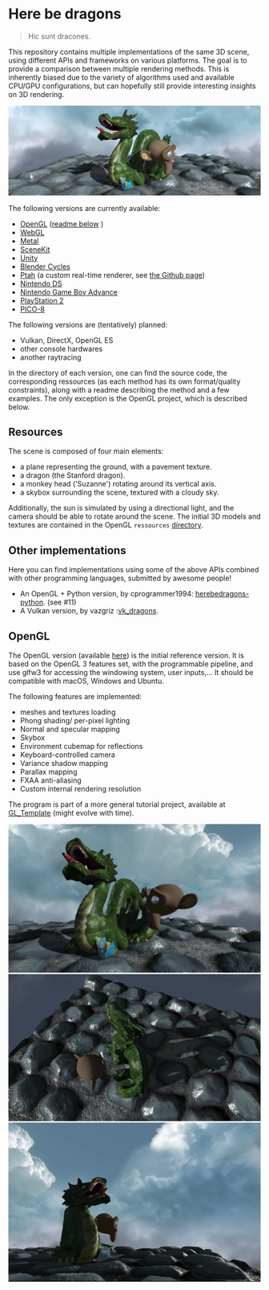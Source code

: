 # Here be dragons

> Hic sunt dracones.

This repository contains multiple implementations of the same 3D scene, using different APIs and frameworks on various platforms. The goal is to provide a comparison between multiple rendering methods. This is inherently biased due to the variety of algorithms used and available CPU/GPU configurations, but can hopefully still provide interesting insights on 3D rendering.

![](images/image.png)

The following versions are currently available:

- [OpenGL](https://github.com/kosua20/GL_Template/tree/224031a29a02fc0aa09ebb808417d5607df698fd) ([readme below](#opengl) )
- [WebGL](https://github.com/kosua20/herebedragons/tree/master/webgl)
- [Metal](https://github.com/kosua20/herebedragons/tree/master/metal)
- [SceneKit](https://github.com/kosua20/herebedragons/tree/master/scenekit)
- [Unity](https://github.com/kosua20/herebedragons/tree/master/unity)
- [Blender Cycles](https://github.com/kosua20/herebedragons/tree/master/cycles)
- [Ptah](https://github.com/kosua20/herebedragons/tree/master/ptah) (a custom real-time renderer, see [the Github page](https://github.com/kosua20/PtahRenderer/))
- [Nintendo DS](https://github.com/kosua20/herebedragons/tree/master/nds)
- [Nintendo Game Boy Advance](https://github.com/kosua20/herebedragons/tree/master/gba)
- [PlayStation 2](https://github.com/kosua20/herebedragons/tree/master/ps2)  
- [PICO-8](https://github.com/kosua20/herebedragons/tree/master/pico8) 

The following versions are (tentatively) planned:

- Vulkan, DirectX, OpenGL ES
- other console hardwares
- another raytracing

In the directory of each version, one can find the source code, the corresponding ressources (as each method has its own format/quality constraints), along with a readme describing the method and a few examples. The only exception is the OpenGL project, which is described below.

## Resources
The scene is composed of four main elements:

- a plane representing the ground, with a pavement texture.
- a dragon (the Stanford dragon).
- a monkey head ('Suzanne') rotating around its vertical axis.
- a skybox surrounding the scene, textured with a cloudy sky.

Additionally, the sun is simulated by using a directional light, and the camera should be able to rotate around the scene.
The initial 3D models and textures are contained in the OpenGL `ressources` [directory](https://github.com/kosua20/GL_Template/tree/3de4e116cdd24df300fda42326a7a4e431f7f861/ressources).

## Other implementations
Here you can find implementations using some of the above APIs combined with other programming languages, submitted by awesome people!

- An OpenGL + Python version, by cprogrammer1994: [herebedragons-python](https://github.com/cprogrammer1994/herebedragons-python). (see #11)
- A Vulkan version, by vazgriz :[vk_dragons](https://github.com/vazgriz/vk_dragons).

## OpenGL
The OpenGL version (available [here](https://github.com/kosua20/GL_Template/tree/224031a29a02fc0aa09ebb808417d5607df698fd)) is the initial reference version. It is based on the OpenGL 3 features set, with the programmable pipeline, and use glfw3 for accessing the windowing system, user inputs,... It should be compatible with macOS, Windows and Ubuntu.

The following features are implemented:

- meshes and textures loading
- Phong shading/ per-pixel lighting
- Normal and specular mapping
- Skybox
- Environment cubemap for reflections
- Keyboard-controlled camera
- Variance shadow mapping
- Parallax mapping
- FXAA anti-aliasing
- Custom internal rendering resolution

The program is part of a more general tutorial project, available at [GL\_Template](https://github.com/kosua20/GL_Template) (might evolve with time).

![](images/opengl1.png)
![](images/opengl2.png)
![](images/opengl3.png)


